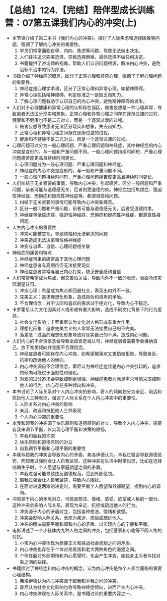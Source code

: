 # 【总结】124.【完结】陪伴型成长训练营：07第五课我们内心的冲突(上)

-   本节课介绍了第二本书《我们内心的冲突》，探讨了人际焦虑和选择困难等问题，强调了了解内心冲突的重要性。
    1.  学员们常常面临自卑、内向、焦虑等问题，导致无法做出决定。
    2.  人们往往追求完美选择，导致选择困难，最终选择不做任何决定。
    3.  书籍提供了咨询师的视角，帮助人们认识问题根源，解决内心冲突，避免治标不治本的行为疗法。
-   书籍介绍了神经症的概念，区分了正常心理和异常心理，强调了了解心理问题的重要性。
    1.  神经症是心理学术语，区分了正常心理和异常心理，如精神障碍。
    2.  异常心理包括精神障碍，判定标准之一是缺乏自知力。
    3.  了解心理问题有助于认识自己的内心冲突，避免精神障碍的发生。
-   人们对于心理健康和异常心理的认知存在误区，被害妄想是一种心理异常，导致患者无法区分现实和想象。正常心理和异常心理之间存在逐渐过渡的过程，健康和不健康也不是二元对立，而是一个逐渐过渡的过程。
    1.  被害妄想导致患者无法区分现实和想象，失去自知力。
    2.  正常心理和异常心理之间存在逐渐过渡的过程。
    3.  健康和不健康不是二元对立，而是一个逐渐过渡的过程。
-   心理问题可以分为一般心理问题、严重心理问题和神经症，其中神经症的内心冲突是变形的，与一般和严重问题不同。一般心理问题持续时间短，严重心理问题痛苦度更高且持续时间更长。
    1.  心理问题分为一般心理问题、严重心理问题和神经症。
    2.  神经症的内心冲突是变形的，与一般和严重问题不同。
    3.  一般心理问题持续时间短，严重心理问题痛苦度更高且持续时间更长。
-   人们纠结于无关紧要的事情，导致内心冲突，引起痛苦。区分一般问题和严重问题，前者可能与道德感无关，后者则受道德约束。神经症包括焦虑症、强迫性神经症、恐惧症和疑病性神经症等，都源自性格问题。
    1.  纠结于无关紧要的事情可能导致内心冲突和痛苦。
    2.  区分一般问题和严重问题，前者可能与道德感无关，后者受道德约束。
    3.  神经症包括焦虑症、强迫性神经症、恐惧症和疑病性神经症，都源自性格问题。
-   人生内心冲突的重要性
    1.  冲突可能被忽视，导致烦恼和无法解决的问题
    2.  冲突造成无法决策和性格神经症
    3.  冲突与自卑、自信、心理问题相关联
-   神经症的痛苦和特点
    1.  神经症带来的痛苦高于其他心理问题
    2.  神经症患者有高期待但无法接受现实
    3.  神经症患者常常与自己内心打架，缺乏安全感和自信
-   人们常常希望成为焦点，但又害怕关注，导致内外不一致的表现，表面冷漠实际渴望认可。
    1.  冲突心理：希望成为焦点却回避社交，表现出内外不一致。
    2.  完美主义：追求理想化形象，造成自负和自卑的矛盾。
    3.  不合理信念：对于认同和喜欢的需求过于绝对化，导致内心不稳定。
-   卡罗霍尼认为文化因素对人格形成有重大影响，造成不同文化背景下的行为差异。
    1.  社会文化影响：卡罗霍尼认为文化对人格形成有重大作用。
    2.  理想化形象：追求完美主义的人常常无法接受自己的不完美。
    3.  落差感：过高的理想化形象导致对现实自己的不满，造成内心问题。
-   人们内心的不合理信念会导致全盘否定或认可，神经症患者需要学会接纳自己，放下完美倾向并克服不合理信念。
    1.  神经症患者可能存在内心冲突，如希望被喜欢又害怕被拒绝，导致亲近、抗拒和疏远他人的倾向。
    2.  内心冲突源自不合理信念，霍尼认为神经症症状是内心冲突引起的，追求的倾向可能过于强制性和僵化。
    3.  对爱的过分追求会导致控制欲增强，神经症患者为满足需求可能采取控制他人的行为，内心存在多种倾向和冲突。
-   本书讨论了人际关系对个人内心冲突的影响，将人的倾向划分为亲近、疏远和抗拒他人三种表现，强调了人际关系在个人内心冲突中的重要性。
    1.  人际关系对内心冲突的影响
    2.  亲近、疏远和抗拒他人三种表现
    3.  个人内心冲突的重要性
-   本我和超我的冲突源于快乐原则和道德原则的对立，导致个人内心冲突，需要自我来调节平衡，以实现心理平衡和决策的顺畅。
    1.  本我和超我的冲突
    2.  快乐原则和道德原则的对立
    3.  自我调节平衡和心理平衡的重要性
-   本我与超我的冲突会导致内心的矛盾，弗洛伊德认为，本我过强会导致道德惩罚，而超我过强则会让人自我监禁。这种冲突在生活中时常出现，比如在选择结婚生子时，个人愿望与家庭期望之间的矛盾。
    1.  本我过强可能导致违反道德规范，受到外部惩罚。
    2.  超我过强会让人自我监禁，导致内心困扰。
    3.  在面对进退两难的决定时，需要平衡个人愿望和外部期望，找到内心的调和。
-   冲突源于内心的矛盾对立，可能是想法、情绪、感受、欲望或人格的一部分。这种冲突会影响人际关系，表现为亲近、抗拒或疏远他人的行为。
    1.  冲突源于内心的矛盾对立，包括各种想法、情绪和欲望。
    2.  冲突会影响人际关系，表现为亲近、抗拒或疏远他人。
    3.  冲突的解决需要平衡和调和内心的矛盾，以实现内心的宁静和平衡。
-   电影讲述了一个小孩体内九种人格之间的冲突，包括警察和小偷等不同人格的对抗。
    1.  小孩内心冲突体现为想要正义和挑战社会规矩之间的矛盾。
    2.  内心冲突也存在于个体对乖乖孩和老大两种角色的渴望之间。
    3.  个体在面对外部期待和内心愿望时，也会产生冲突，如独身主义者与找对象之间的抉择。
-   书籍探讨了神经症和内心冲突的概念，认为内心冲突是每个人都会面临的重要心理结构。
    1.  弗洛伊德认为内心冲突源于超我和本我之间的冲突。
    2.  霍尼认为社会文化影响也会导致神经症倾向，进而产生内心冲突。
    3.  内心冲突体现在人际关系中，是书籍讨论的重要内容之一。